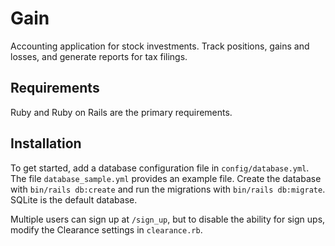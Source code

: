 # Gain

Accounting application for stock investments. Track positions, gains and losses, and generate reports for tax filings.

## Requirements

Ruby and Ruby on Rails are the primary requirements.

## Installation

To get started, add a database configuration file in `config/database.yml`. The file `database_sample.yml` provides an example file. Create the database with `bin/rails db:create` and run the migrations with `bin/rails db:migrate`. SQLite is the default database.

Multiple users can sign up at `/sign_up`, but to disable the ability for sign ups, modify the Clearance settings in `clearance.rb`.


